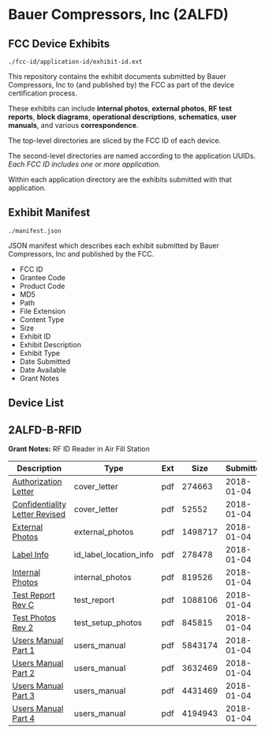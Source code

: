 # Bauer Compressors, Inc (2ALFD)
## FCC Device Exhibits

```
./fcc-id/application-id/exhibit-id.ext
```

This repository contains the exhibit documents submitted by Bauer Compressors, Inc to (and published by) the FCC as part of the device certification process.

These exhibits can include **internal photos**, **external photos**, **RF test reports**, **block diagrams**, **operational descriptions**, **schematics**, **user manuals**, and various **correspondence**.

The top-level directories are sliced by the FCC ID of each device.

The second-level directories are named according to the application UUIDs. *Each FCC ID includes one or more application.*

Within each application directory are the exhibits submitted with that application. 

## Exhibit Manifest

```
./manifest.json
```

JSON manifest which describes each exhibit submitted by Bauer Compressors, Inc and published by the FCC.

- FCC ID
- Grantee Code
- Product Code
- MD5
- Path
- File Extension
- Content Type
- Size
- Exhibit ID
- Exhibit Description
- Exhibit Type
- Date Submitted
- Date Available
- Grant Notes

## Device List
## 2ALFD-B-RFID
**Grant Notes:** RF ID Reader in Air Fill Station

| Description | Type | Ext | Size | Submitted | Available |
| ----------- | ---- | --- | ---- | --------- | --------- |
| [Authorization Letter](2ALFD-B-RFID/335cfa98ddc64c88925f942f895bb4cc/3702634.pdf) | cover_letter | pdf | 274663 | 2018-01-04 | 2018-01-04 |
| [Confidentiality Letter Revised](2ALFD-B-RFID/335cfa98ddc64c88925f942f895bb4cc/3702635.pdf) | cover_letter | pdf | 52552 | 2018-01-04 | 2018-01-04 |
| [External Photos](2ALFD-B-RFID/335cfa98ddc64c88925f942f895bb4cc/3702633.pdf) | external_photos | pdf | 1498717 | 2018-01-04 | 2018-01-04 |
| [Label Info](2ALFD-B-RFID/335cfa98ddc64c88925f942f895bb4cc/3702631.pdf) | id_label_location_info | pdf | 278478 | 2018-01-04 | 2018-01-04 |
| [Internal Photos](2ALFD-B-RFID/335cfa98ddc64c88925f942f895bb4cc/3702632.pdf) | internal_photos | pdf | 819526 | 2018-01-04 | 2018-01-04 |
| [Test Report Rev C](2ALFD-B-RFID/335cfa98ddc64c88925f942f895bb4cc/3702626.pdf) | test_report | pdf | 1088106 | 2018-01-04 | 2018-01-04 |
| [Test Photos Rev 2](2ALFD-B-RFID/335cfa98ddc64c88925f942f895bb4cc/3702625.pdf) | test_setup_photos | pdf | 845815 | 2018-01-04 | 2018-01-04 |
| [Users Manual Part 1](2ALFD-B-RFID/335cfa98ddc64c88925f942f895bb4cc/3702622.pdf) | users_manual | pdf | 5843174 | 2018-01-04 | 2018-01-04 |
| [Users Manual Part 2](2ALFD-B-RFID/335cfa98ddc64c88925f942f895bb4cc/3702623.pdf) | users_manual | pdf | 3632469 | 2018-01-04 | 2018-01-04 |
| [Users Manual Part 3](2ALFD-B-RFID/335cfa98ddc64c88925f942f895bb4cc/3702624.pdf) | users_manual | pdf | 4431469 | 2018-01-04 | 2018-01-04 |
| [Users Manual Part 4](2ALFD-B-RFID/335cfa98ddc64c88925f942f895bb4cc/3702627.pdf) | users_manual | pdf | 4194943 | 2018-01-04 | 2018-01-04 |
